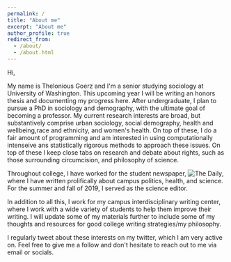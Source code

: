 ```yaml
---
permalink: /
title: "About me"
excerpt: "About me"
author_profile: true
redirect_from: 
  - /about/
  - /about.html
---
```


Hi, 

My name is Thelonious Goerz and I'm a senior studying sociology at University of Washington. This upcoming year I will be writing an honors thesis and documenting my progress here. After undergraduate, I plan to pursue a PhD in sociology and demography, with the ultimate goal of becoming a professor. My current research interests are broad, but substantively comprise urban sociology, social demography, health and wellbeing,race and ethnicity, and women's health. On top of these, I do a fair amount of programming and am interested in using computationally intenseive ans statistically rigorous methods to approach these issues. 
On top of these I keep close tabs on research and debate about rights, such as those surrounding circumcision, and philosophy of science. 

Throughout college, I have worked for the student newspaper, ![The Daily](http://www.dailyuw.com/), where I have written prolifically about campus politics, health, and science. For the summer and fall of 2019, I served as the science editor. 

In addition to all this, I work for my campus interdisciplinary writing center, where I work with a wide variety of students to help them improve their writing. I will update some of my materials further to include some of my thoughts and resources for good college writing strategies/my philosophy. 

I regularly tweet about these interests on my twitter, which I am very active on. Feel free to give me a follow and don't hesitate to reach out to me via email or socials.

